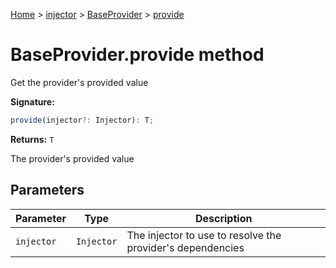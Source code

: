 [Home](./index) &gt; [injector](./injector.md) &gt; [BaseProvider](./injector.baseprovider.md) &gt; [provide](./injector.baseprovider.provide.md)

# BaseProvider.provide method

Get the provider's provided value

**Signature:**
```javascript
provide(injector?: Injector): T;
```
**Returns:** `T`

The provider's provided value

## Parameters

|  Parameter | Type | Description |
|  --- | --- | --- |
|  `injector` | `Injector` | The injector to use to resolve the provider's dependencies |

